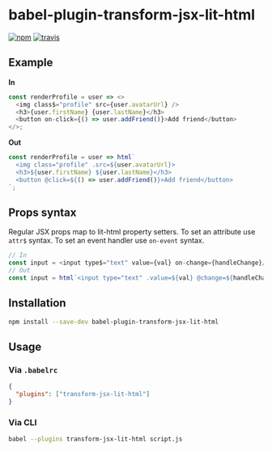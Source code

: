 # babel-plugin-transform-jsx-lit-html

[![npm](https://img.shields.io/npm/v/babel-plugin-transform-jsx-lit-html.svg)](https://www.npmjs.com/package/babel-plugin-transform-jsx-lit-html)
[![travis](https://travis-ci.org/phaux/babel-jsx-lit-html.svg?branch=master)](https://travis-ci.org/phaux/babel-jsx-lit-html)

## Example

**In**

```js
const renderProfile = user => <>
  <img class$="profile" src={user.avatarUrl} />
  <h3>{user.firstName} {user.lastName}</h3>
  <button on-click={() => user.addFriend()}>Add friend</button>
</>;
```

**Out**

```js
const renderProfile = user => html`
  <img class="profile" .src=${user.avatarUrl}>
  <h3>${user.firstName} ${user.lastName}</h3>
  <button @click=${() => user.addFriend()}>Add friend</button>
`;
```

## Props syntax

Regular JSX props map to lit-html property setters.
To set an attribute use `attr$` syntax.
To set an event handler use `on-event` syntax.

```js
// In
const input = <input type$="text" value={val} on-change={handleChange}/>;
// Out
const input = html`<input type="text" .value=${val} @change=${handleChange}>`;
```

## Installation

```sh
npm install --save-dev babel-plugin-transform-jsx-lit-html
```

## Usage

### Via `.babelrc`

```json
{
  "plugins": ["transform-jsx-lit-html"]
}
```

### Via CLI

```sh
babel --plugins transform-jsx-lit-html script.js
```
